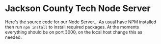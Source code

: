 # Jackson County Tech Node Server
Here's the source code for our Node Server... As usual have NPM installed then run `npm install` to install required packages. At the moments everything should be on port 3000, on the local host change this as needed.
